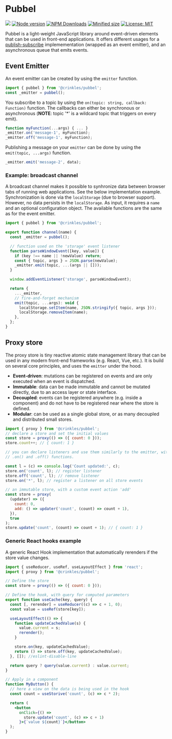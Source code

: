 # Pubbel

![](https://github.com/crinklesio/pubbel/workflows/test/badge.svg)
[![Node version](https://img.shields.io/npm/v/@crinkles/pubbel.svg?style=flat)](https://www.npmjs.com/package/@crinkles/pubbel)
[![NPM Downloads](https://img.shields.io/npm/dm/@crinkles/pubbel.svg?style=flat)](https://www.npmjs.com/package/@crinkles/pubbel)
[![Minified size](https://img.shields.io/bundlephobia/min/@crinkles/pubbel@latest?label=minified)](https://www.npmjs.com/package/@crinkles/pubbel)
[![License: MIT](https://img.shields.io/badge/License-MIT-yellow.svg)](https://opensource.org/licenses/MIT)

Pubbel is a light-weight JavaScript library around event-driven elements that can be used in front-end applications. It offers different usages for a [publish-subscribe](https://en.wikipedia.org/wiki/Publish%E2%80%93subscribe_pattern) implemementation (wrapped as an event emitter), and an asynchronous queue that emits events.

## Event Emitter

An event emitter can be created by using the `emitter` function.

```js
import { pubbel } from '@crinkles/pubbel';
const _emitter = pubbel();
```

You subscribe to a topic by using the `on(topic: string, callback: Function)` function. The callbacks can either be synchronous or asynchronous (**NOTE**: topic '\*' is a wildcard topic that triggers on every emit).

```js
function myFunction(...args) { ... }
_emitter.on('message-1', myFunction);
_emitter.off('message-1', myFunction);
```

Publishing a message on your `emitter` can be done by using the `emit(topic, ...args)` function.

```js
_emitter.emit('message-2', data);
```

### Example: broadcast channel

A broadcast channel makes it possible to synhronize data between browser tabs of running web applications. See the below implementation example. Synchronization is done via the `localStorage` (due to browser support). However, no data persists in the `localStorage`. As input, it requires a `name` and an optional configuration object. The available functions are the same as for the event emitter.

```js
import { pubbel } from '@crinkles/pubbel';

export function channel(name) {
  const _emitter = pubbel();

  // function used on the 'storage' event listener
  function parseWindowEvent([key, value]) {
    if (key !== name || !newValue) return;
    const { topic, args } = JSON.parse(newValue);
    _emitter.emit(topic, ...(args || []));
  }

  window.addEventListener('storage', parseWindowEvent);

  return {
    ..._emitter,
    // fire-and-forget mechanism
    emit(topic, ...args): void {
      localStorage.setItem(name, JSON.stringify({ topic, args }));
      localStorage.removeItem(name);
    },
  };
}
```

## Proxy store

The proxy store is tiny reactive atomic state management library that can be used in any modern front-end frameworks (e.g. React, Vue, etc.). It is build on several core principles, and uses the `emitter` under the hood.

- **Event-driven**: mutations can be registered on events and are only executed when an event is dispatched.
- **Immutable**: data can be made immutable and cannot be mutated directly, due to an access layer or state interface.
- **Decoupled**: events can be registered anywhere (e.g. inside a component) and do not have to be registered near where the store is defined.
- **Modular**: can be used as a single global store, or as many decoupled and distributed small stores.

```js
import { proxy } from '@crinkles/pubbel';
// declare a store and set the initial values
const store = proxy(() => ({ count: 0 }));
store.count++; // { count: 1 }

// you can declare listeners and use them similarly to the emitter, with the
// .on() and .off() functions.

const l = (c) => console.log('Count updated:', c);
store.on('count', l); // register listener
store.off('count', l); // remove listener
store.on('*', l); // register a listener on all store events

// an immutable store, with a custom event action 'add'
const store = proxy(
  (updater) => ({
    count: 0,
    add: () => updater('count', (count) => count + 1),
  }),
  true
);
store.update('count', (count) => count + 1); // { count: 1 }
```

### Generic React hooks example

A generic React Hook implementation that automatically rerenders if the store value changes.

```jsx
import { useReducer, useRef, useLayoutEffect } from 'react';
import { proxy } from '@crinkles/pubbel';

// Define the store
const store = proxy(() => ({ count: 0 }));

// Define the hook, with query for computed parameters
export function useCache(key, query) {
  const [, rerender] = useReducer((c) => c + 1, 0);
  const value = useRef(store[key]);

  useLayoutEffect(() => {
    function updateCachedValue(s) {
      value.current = s;
      rerender();
    }

    store.on(key, updateCachedValue);
    return () => store.off(key, updateCachedValue);
  }, []); //eslint-disable-line

  return query ? query(value.current) : value.current;
}

// Apply in a component
function MyButton() {
  // here a view on the data is being used in the hook
  const count = useStorive('count', (c) => c * 2);

  return (
    <button
      onClick={() =>
        store.update('count', (c) => c + 1)
      }>{`value ${count}`}</button>
  );
}
```
